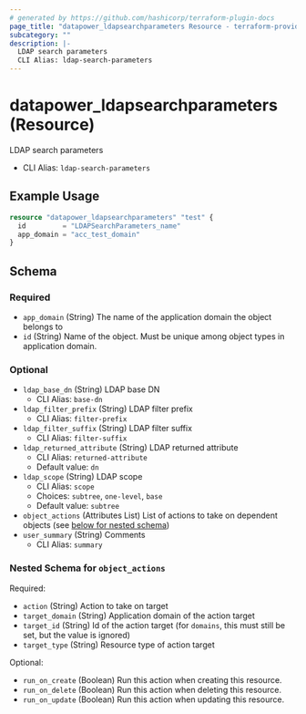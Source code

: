 ```yaml
---
# generated by https://github.com/hashicorp/terraform-plugin-docs
page_title: "datapower_ldapsearchparameters Resource - terraform-provider-datapower"
subcategory: ""
description: |-
  LDAP search parameters
  CLI Alias: ldap-search-parameters
---
```


# datapower_ldapsearchparameters (Resource)

LDAP search parameters
  - CLI Alias: `ldap-search-parameters`

## Example Usage

```terraform
resource "datapower_ldapsearchparameters" "test" {
  id         = "LDAPSearchParameters_name"
  app_domain = "acc_test_domain"
}
```

<!-- schema generated by tfplugindocs -->
## Schema

### Required

- `app_domain` (String) The name of the application domain the object belongs to
- `id` (String) Name of the object. Must be unique among object types in application domain.

### Optional

- `ldap_base_dn` (String) LDAP base DN
  - CLI Alias: `base-dn`
- `ldap_filter_prefix` (String) LDAP filter prefix
  - CLI Alias: `filter-prefix`
- `ldap_filter_suffix` (String) LDAP filter suffix
  - CLI Alias: `filter-suffix`
- `ldap_returned_attribute` (String) LDAP returned attribute
  - CLI Alias: `returned-attribute`
  - Default value: `dn`
- `ldap_scope` (String) LDAP scope
  - CLI Alias: `scope`
  - Choices: `subtree`, `one-level`, `base`
  - Default value: `subtree`
- `object_actions` (Attributes List) List of actions to take on dependent objects (see [below for nested schema](#nestedatt--object_actions))
- `user_summary` (String) Comments
  - CLI Alias: `summary`

<a id="nestedatt--object_actions"></a>
### Nested Schema for `object_actions`

Required:

- `action` (String) Action to take on target
- `target_domain` (String) Application domain of the action target
- `target_id` (String) Id of the action target (for `domains`, this must still be set, but the value is ignored)
- `target_type` (String) Resource type of action target

Optional:

- `run_on_create` (Boolean) Run this action when creating this resource.
- `run_on_delete` (Boolean) Run this action when deleting this resource.
- `run_on_update` (Boolean) Run this action when updating this resource.
